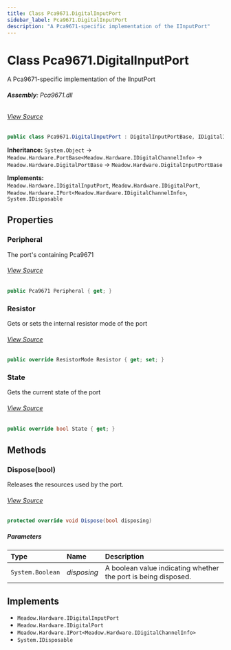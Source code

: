 ```yaml
---
title: Class Pca9671.DigitalInputPort
sidebar_label: Pca9671.DigitalInputPort
description: "A Pca9671-specific implementation of the IInputPort"
---
```

# Class Pca9671.DigitalInputPort
A Pca9671-specific implementation of the IInputPort

###### **Assembly**: Pca9671.dll
###### [View Source](https://github.com/WildernessLabs/Meadow.Foundation.git/blob/develop/Source/Meadow.Foundation.Peripherals/ICs.IOExpanders.Pca9671/Driver/Pca9671.DigitalInputPort.cs#L12)
```csharp title="Declaration"
public class Pca9671.DigitalInputPort : DigitalInputPortBase, IDigitalInputPort, IDigitalPort, IPort<IDigitalChannelInfo>, IDisposable
```
**Inheritance:** `System.Object` -> `Meadow.Hardware.PortBase<Meadow.Hardware.IDigitalChannelInfo>` -> `Meadow.Hardware.DigitalPortBase` -> `Meadow.Hardware.DigitalInputPortBase`

**Implements:**  
`Meadow.Hardware.IDigitalInputPort`, `Meadow.Hardware.IDigitalPort`, `Meadow.Hardware.IPort<Meadow.Hardware.IDigitalChannelInfo>`, `System.IDisposable`

## Properties
### Peripheral
The port's containing Pca9671
###### [View Source](https://github.com/WildernessLabs/Meadow.Foundation.git/blob/develop/Source/Meadow.Foundation.Peripherals/ICs.IOExpanders.Pca9671/Driver/Pca9671.DigitalInputPort.cs#L21)
```csharp title="Declaration"
public Pca9671 Peripheral { get; }
```
### Resistor
Gets or sets the internal resistor mode of the port
###### [View Source](https://github.com/WildernessLabs/Meadow.Foundation.git/blob/develop/Source/Meadow.Foundation.Peripherals/ICs.IOExpanders.Pca9671/Driver/Pca9671.DigitalInputPort.cs#L42)
```csharp title="Declaration"
public override ResistorMode Resistor { get; set; }
```
### State
Gets the current state of the port
###### [View Source](https://github.com/WildernessLabs/Meadow.Foundation.git/blob/develop/Source/Meadow.Foundation.Peripherals/ICs.IOExpanders.Pca9671/Driver/Pca9671.DigitalInputPort.cs#L58)
```csharp title="Declaration"
public override bool State { get; }
```
## Methods
### Dispose(bool)
Releases the resources used by the port.
###### [View Source](https://github.com/WildernessLabs/Meadow.Foundation.git/blob/develop/Source/Meadow.Foundation.Peripherals/ICs.IOExpanders.Pca9671/Driver/Pca9671.DigitalInputPort.cs#L35)
```csharp title="Declaration"
protected override void Dispose(bool disposing)
```

##### Parameters

| Type | Name | Description |
|:--- |:--- |:--- |
| `System.Boolean` | *disposing* | A boolean value indicating whether the port is being disposed. |


## Implements

* `Meadow.Hardware.IDigitalInputPort`
* `Meadow.Hardware.IDigitalPort`
* `Meadow.Hardware.IPort<Meadow.Hardware.IDigitalChannelInfo>`
* `System.IDisposable`
